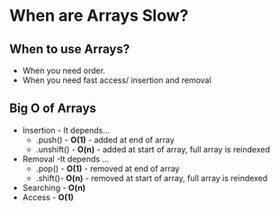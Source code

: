 # When are Arrays Slow?

## When to use Arrays?

- When you need order.
- When you need fast access/ insertion and removal

## Big O of Arrays

- Insertion - It depends...
  - .push() - **O(1)** - added at end of array
  - .unshift() - **O(n)** - added at start of array, full array is reindexed
- Removal -It depends ...
  - .pop() - **O(1)** - removed at end of array
  - .shift()- **O(n)** - removed at start of array, full array is reindexed
- Searching - **O(n)**
- Access - **O(1)**
